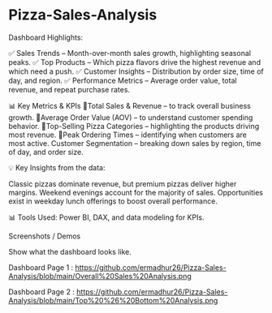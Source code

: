 # Pizza-Sales-Analysis

 Dashboard Highlights:

✅ Sales Trends – Month-over-month sales growth, highlighting seasonal peaks.
✅ Top Products – Which pizza flavors drive the highest revenue and which need a push.
✅ Customer Insights – Distribution by order size, time of day, and region.
✅ Performance Metrics – Average order value, total revenue, and repeat purchase rates.

📊 Key Metrics & KPIs
📌Total Sales & Revenue – to track overall business growth.
📌Average Order Value (AOV) – to understand customer spending behavior.
📌Top-Selling Pizza Categories – highlighting the products driving most revenue.
📌Peak Ordering Times – identifying when customers are most active.
Customer Segmentation – breaking down sales by region, time of day, and order size.

💡 Key Insights from the data:

Classic pizzas dominate revenue, but premium pizzas deliver higher margins.
Weekend evenings account for the majority of sales.
Opportunities exist in weekday lunch offerings to boost overall performance.

📊 Tools Used: Power BI, DAX, and data modeling for KPIs.

Screenshots / Demos

Show what the dashboard looks like.

Dashboard Page 1 : https://github.com/ermadhur26/Pizza-Sales-Analysis/blob/main/Overall%20Sales%20Analysis.png

Dashboard Page 2 : https://github.com/ermadhur26/Pizza-Sales-Analysis/blob/main/Top%20%26%20Bottom%20Analysis.png
